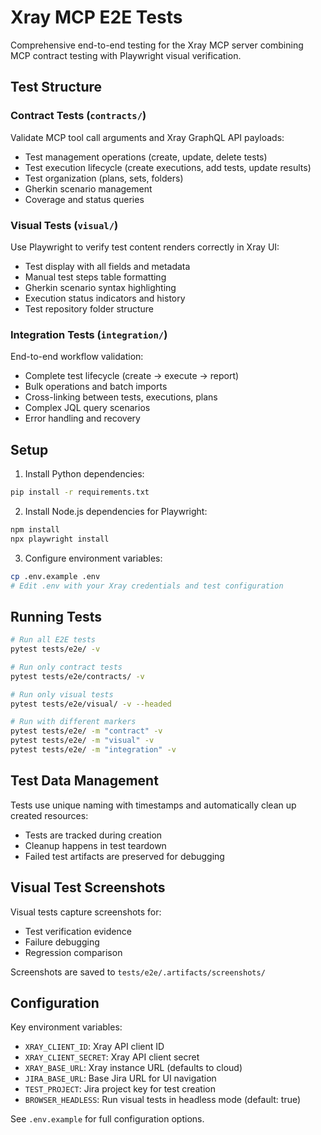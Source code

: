 # Xray MCP E2E Tests

Comprehensive end-to-end testing for the Xray MCP server combining MCP contract testing with Playwright visual verification.

## Test Structure

### Contract Tests (`contracts/`)
Validate MCP tool call arguments and Xray GraphQL API payloads:
- Test management operations (create, update, delete tests)
- Test execution lifecycle (create executions, add tests, update results)  
- Test organization (plans, sets, folders)
- Gherkin scenario management
- Coverage and status queries

### Visual Tests (`visual/`)
Use Playwright to verify test content renders correctly in Xray UI:
- Test display with all fields and metadata
- Manual test steps table formatting
- Gherkin scenario syntax highlighting
- Execution status indicators and history
- Test repository folder structure

### Integration Tests (`integration/`)
End-to-end workflow validation:
- Complete test lifecycle (create → execute → report)
- Bulk operations and batch imports
- Cross-linking between tests, executions, plans
- Complex JQL query scenarios
- Error handling and recovery

## Setup

1. Install Python dependencies:
```bash
pip install -r requirements.txt
```

2. Install Node.js dependencies for Playwright:
```bash
npm install
npx playwright install
```

3. Configure environment variables:
```bash
cp .env.example .env
# Edit .env with your Xray credentials and test configuration
```

## Running Tests

```bash
# Run all E2E tests
pytest tests/e2e/ -v

# Run only contract tests
pytest tests/e2e/contracts/ -v

# Run only visual tests
pytest tests/e2e/visual/ -v --headed

# Run with different markers
pytest tests/e2e/ -m "contract" -v
pytest tests/e2e/ -m "visual" -v
pytest tests/e2e/ -m "integration" -v
```

## Test Data Management

Tests use unique naming with timestamps and automatically clean up created resources:
- Tests are tracked during creation
- Cleanup happens in test teardown
- Failed test artifacts are preserved for debugging

## Visual Test Screenshots

Visual tests capture screenshots for:
- Test verification evidence
- Failure debugging
- Regression comparison

Screenshots are saved to `tests/e2e/.artifacts/screenshots/`

## Configuration

Key environment variables:
- `XRAY_CLIENT_ID`: Xray API client ID
- `XRAY_CLIENT_SECRET`: Xray API client secret
- `XRAY_BASE_URL`: Xray instance URL (defaults to cloud)
- `JIRA_BASE_URL`: Base Jira URL for UI navigation
- `TEST_PROJECT`: Jira project key for test creation
- `BROWSER_HEADLESS`: Run visual tests in headless mode (default: true)

See `.env.example` for full configuration options.